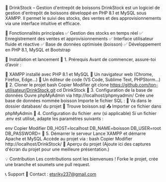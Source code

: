 🍾 DrinkStock – Gestion d'entrepôt de boissons
DrinkStock est un logiciel de gestion d'entrepôt de boissons développé en PHP 8.1 et MySQL sous XAMPP. Il permet le suivi des stocks, des ventes et des approvisionnements via une interface intuitive et efficace.

📌 Fonctionnalités principales
✅ Gestion des stocks en temps réel
✅ Enregistrement des ventes et approvisionnements
✅ Interface utilisateur fluide et réactive
✅ Base de données optimisée (boisson)
✅ Développement en PHP 8.1, MySQL et Bootstrap

🚀 Installation et lancement
🔹 1. Prérequis
Avant de commencer, assure-toi d’avoir :

🔹 XAMPP installé avec PHP 8.1 et MySQL
🔹 Un navigateur web (Chrome, Firefox, Edge…)
🔹 Un éditeur de code (VS Code, Sublime Text, PHPStorm…)
🔹 2. Cloner le projet
bash
Copier
Modifier
git clone https://github.com/ton-utilisateur/DrinkStock.git
cd DrinkStock
🔹 3. Configuration de la base de données
Ouvre phpMyAdmin via http://localhost/phpmyadmin/
Crée une base de données nommée boisson
Importe le fichier SQL :
📁 Va dans le dossier database/ du projet
📂 Trouve boisson.sql
📤 Importer ce fichier dans phpMyAdmin
🔹 4. Configuration du fichier .env (si applicable)
Si un fichier .env est utilisé, adapte les paramètres suivants :

env
Copier
Modifier
DB_HOST=localhost
DB_NAME=boisson
DB_USER=root
DB_PASSWORD=
🔹 5. Démarrer le serveur
Lance XAMPP et démarre Apache et MySQL
Accède au projet via :
bash
Copier
Modifier
http://localhost/DrinkStock/
📸 Aperçu du projet
(Ajoute ici des captures d'écran du projet pour une meilleure présentation.)

💡 Contribution
Les contributions sont les bienvenues ! Forke le projet, crée une branche et soumets une pull request.

📞 Support
📧 Contact : etsriky237@gmail.com
